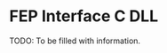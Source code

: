 <!---
Copyright @ 2021 VW Group. All rights reserved.

    This Source Code Form is subject to the terms of the Mozilla
    Public License, v. 2.0. If a copy of the MPL was not distributed
    with this file, You can obtain one at https://mozilla.org/MPL/2.0/.

If it is not possible or desirable to put the notice in a particular file, then
You may include the notice in a location (such as a LICENSE file in a
relevant directory) where a recipient would be likely to look for such a notice.

You may add additional accurate notices of copyright ownership.
-->

# FEP Interface C DLL

TODO: To be filled with information.
